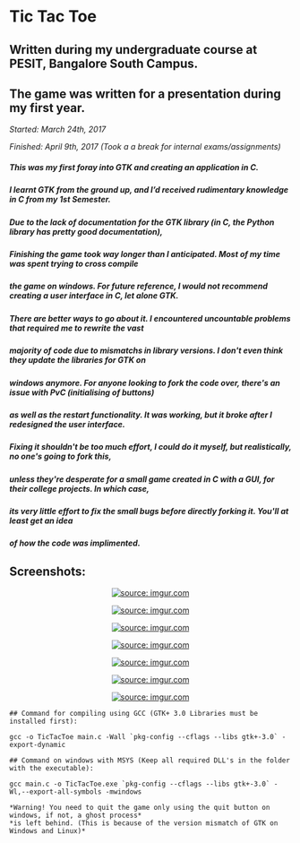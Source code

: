
# __Tic Tac Toe__

## Written during my undergraduate course at PESIT, Bangalore South Campus.
## The game was written for a presentation during my first year.

*Started: March 24th, 2017*

*Finished: April 9th, 2017  (Took a a break for internal exams/assignments)*


##### This was my first foray into GTK and creating an application in C.
##### I learnt GTK from the ground up, and I’d received rudimentary knowledge in C from my 1st Semester.
##### Due to the lack of documentation for the GTK library (in C, the Python library has pretty good documentation),
##### Finishing the game took way longer than I anticipated. Most of my time was spent trying to cross compile
##### the game on windows. For future reference, I would not recommend creating a user interface in C, let alone GTK.
##### There are better ways to go about it. I encountered uncountable problems that required me to rewrite the vast
##### majority of code due to mismatchs in library versions. I don't even think they update the libraries for GTK on
##### windows anymore. For anyone looking to fork the code over, there's an issue with PvC (initialising of buttons)
##### as well as the restart functionality. It was working, but it broke after I redesigned the user interface.
##### Fixing it shouldn't be too much effort, I could do it myself, but realistically, no one's going to fork this,
##### unless they're desperate for a small game created in C with a GUI, for their college projects. In which case,
##### its very little effort to fix the small bugs before directly forking it. You'll at least get an idea
##### of how the code was implimented.


## Screenshots:

<p align="center">
<a href="http://imgur.com/XgSHkeN"><img src="http://i.imgur.com/XgSHkeN.png" title="source: imgur.com" /></a></p>
<p align="center">
<a href="http://imgur.com/b1S2RAl"><img src="http://i.imgur.com/b1S2RAl.png" title="source: imgur.com" /></a></p>
<p align="center">
<a href="http://imgur.com/XgSHkeN"><img src="http://i.imgur.com/XgSHkeN.png" title="source: imgur.com" /></a></p>
<p align="center">
<a href="http://imgur.com/ig5jP4p"><img src="http://i.imgur.com/ig5jP4p.png" title="source: imgur.com" /></a></p>
<p align="center">
<a href="http://imgur.com/kAvbwH6"><img src="http://i.imgur.com/kAvbwH6.png" title="source: imgur.com" /></a></p>
<p align="center">
<a href="http://imgur.com/ukTvyRy"><img src="http://i.imgur.com/ukTvyRy.png" title="source: imgur.com" /></a></p>
<p align="center">
<a href="http://imgur.com/iYwzEYi"><img src="http://i.imgur.com/iYwzEYi.png" title="source: imgur.com" /></a></p>



```
## Command for compiling using GCC (GTK+ 3.0 Libraries must be installed first):

gcc -o TicTacToe main.c -Wall `pkg-config --cflags --libs gtk+-3.0` -export-dynamic

## Command on windows with MSYS (Keep all required DLL's in the folder with the executable):

gcc main.c -o TicTacToe.exe `pkg-config --cflags --libs gtk+-3.0` -Wl,--export-all-symbols -mwindows

*Warning! You need to quit the game only using the quit button on windows, if not, a ghost process*
*is left behind. (This is because of the version mismatch of GTK on Windows and Linux)*
```

